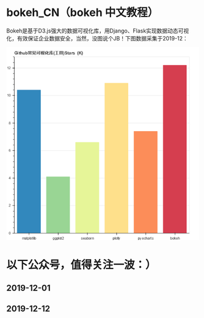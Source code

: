 # bokeh_CN（bokeh 中文教程）  

Bokeh是基于D3.js强大的数据可视化库，用Django、Flask实现数据动态可视化，有效保证企业数据安全，当然，没图说个JB！下图数据采集于2019-12：

![avatar](./bokeh_plot.png)  

# 以下公众号，值得关注一波：）  

## 2019-12-01  


## 2019-12-12
